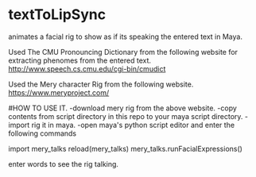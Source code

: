 # textToLipSync
animates a facial rig to show as if its speaking the entered text in Maya.

Used The CMU Pronouncing Dictionary from the following website for extracting phenomes from the entered text.
http://www.speech.cs.cmu.edu/cgi-bin/cmudict

Used the Mery character Rig from the following website.
https://www.meryproject.com/

#HOW TO USE IT.
-download mery rig from the above website.
-copy contents from script directory in this repo to your maya script directory.
-import rig it in maya.
-open maya's python script editor and enter the following commands

import mery_talks
reload(mery_talks)
mery_talks.runFacialExpressions()

enter words to see the rig talking.
